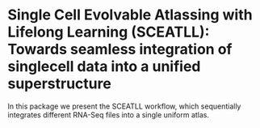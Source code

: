 # Single Cell Evolvable Atlassing with Lifelong Learning (SCEATLL): Towards seamless integration of singlecell data into a unified superstructure

In this package we present the SCEATLL workflow, which sequentially integrates different RNA-Seq files into a single uniform atlas. 

